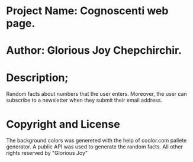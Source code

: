 # Project Name: Cognoscenti web page.

# **Author: Glorious Joy Chepchirchir.**

# Description; 
Random facts about numbers that the user enters. Moreover, the user can subscribe to a newsletter when they submit their email address.
# Copyright and License
The background colors was genereted with the help of coolor.com pallete generator. 
A public API was used to generate the random facts.
All other rights reserved by "Glorious Joy"